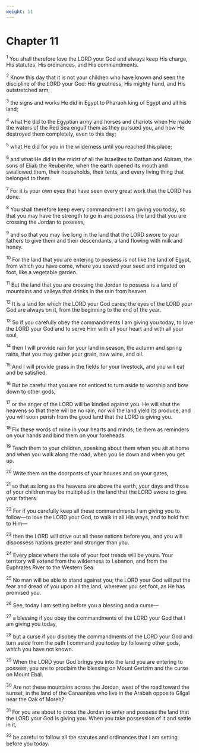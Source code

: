 ```yaml
---
weight: 11
---
```


# Chapter 11

<sup>1</sup> You shall therefore love the LORD your God and always keep His charge, His statutes, His ordinances, and His commandments. 

<sup>2</sup> Know this day that it is not your children who have known and seen the discipline of the LORD your God: His greatness, His mighty hand, and His outstretched arm; 

<sup>3</sup> the signs and works He did in Egypt to Pharaoh king of Egypt and all his land; 

<sup>4</sup> what He did to the Egyptian army and horses and chariots when He made the waters of the Red Sea engulf them as they pursued you, and how He destroyed them completely, even to this day; 

<sup>5</sup> what He did for you in the wilderness until you reached this place; 

<sup>6</sup> and what He did in the midst of all the Israelites to Dathan and Abiram, the sons of Eliab the Reubenite, when the earth opened its mouth and swallowed them, their households, their tents, and every living thing that belonged to them. 

<sup>7</sup> For it is your own eyes that have seen every great work that the LORD has done. 

<sup>8</sup> You shall therefore keep every commandment I am giving you today, so that you may have the strength to go in and possess the land that you are crossing the Jordan to possess, 

<sup>9</sup> and so that you may live long in the land that the LORD swore to your fathers to give them and their descendants, a land flowing with milk and honey. 

<sup>10</sup> For the land that you are entering to possess is not like the land of Egypt, from which you have come, where you sowed your seed and irrigated on foot, like a vegetable garden. 

<sup>11</sup> But the land that you are crossing the Jordan to possess is a land of mountains and valleys that drinks in the rain from heaven. 

<sup>12</sup> It is a land for which the LORD your God cares; the eyes of the LORD your God are always on it, from the beginning to the end of the year. 

<sup>13</sup> So if you carefully obey the commandments I am giving you today, to love the LORD your God and to serve Him with all your heart and with all your soul, 

<sup>14</sup> then I will provide rain for your land in season, the autumn and spring rains, that you may gather your grain, new wine, and oil. 

<sup>15</sup> And I will provide grass in the fields for your livestock, and you will eat and be satisfied. 

<sup>16</sup> But be careful that you are not enticed to turn aside to worship and bow down to other gods, 

<sup>17</sup> or the anger of the LORD will be kindled against you. He will shut the heavens so that there will be no rain, nor will the land yield its produce, and you will soon perish from the good land that the LORD is giving you. 

<sup>18</sup> Fix these words of mine in your hearts and minds; tie them as reminders on your hands and bind them on your foreheads. 

<sup>19</sup> Teach them to your children, speaking about them when you sit at home and when you walk along the road, when you lie down and when you get up. 

<sup>20</sup> Write them on the doorposts of your houses and on your gates, 

<sup>21</sup> so that as long as the heavens are above the earth, your days and those of your children may be multiplied in the land that the LORD swore to give your fathers. 

<sup>22</sup> For if you carefully keep all these commandments I am giving you to follow—to love the LORD your God, to walk in all His ways, and to hold fast to Him— 

<sup>23</sup> then the LORD will drive out all these nations before you, and you will dispossess nations greater and stronger than you. 

<sup>24</sup> Every place where the sole of your foot treads will be yours. Your territory will extend from the wilderness to Lebanon, and from the Euphrates River to the Western Sea. 

<sup>25</sup> No man will be able to stand against you; the LORD your God will put the fear and dread of you upon all the land, wherever you set foot, as He has promised you. 

<sup>26</sup> See, today I am setting before you a blessing and a curse— 

<sup>27</sup> a blessing if you obey the commandments of the LORD your God that I am giving you today, 

<sup>28</sup> but a curse if you disobey the commandments of the LORD your God and turn aside from the path I command you today by following other gods, which you have not known. 

<sup>29</sup> When the LORD your God brings you into the land you are entering to possess, you are to proclaim the blessing on Mount Gerizim and the curse on Mount Ebal. 

<sup>30</sup> Are not these mountains across the Jordan, west of the road toward the sunset, in the land of the Canaanites who live in the Arabah opposite Gilgal near the Oak of Moreh? 

<sup>31</sup> For you are about to cross the Jordan to enter and possess the land that the LORD your God is giving you. When you take possession of it and settle in it, 

<sup>32</sup> be careful to follow all the statutes and ordinances that I am setting before you today. 


